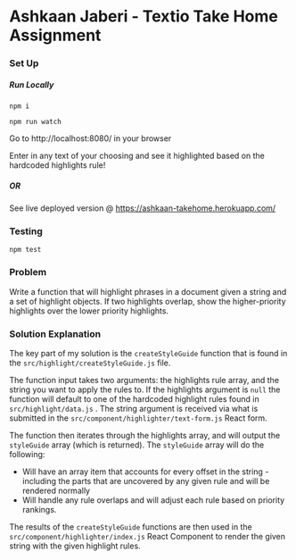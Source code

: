 # Ashkaan Jaberi - Textio Take Home Assignment
### Set Up
##### Run Locally

`npm i` 

`npm run watch`

Go to http://localhost:8080/ in your browser

Enter in any text of your choosing and see it highlighted based on the hardcoded highlights rule!

##### OR 

See live deployed version @ https://ashkaan-takehome.herokuapp.com/

### Testing
`npm test`

### Problem
Write a function that will highlight phrases in a document given a string and a set of highlight objects. If two highlights overlap, show the higher-priority highlights over the lower priority highlights. 

### Solution Explanation
The key part of my solution is the `createStyleGuide` function that is found in the `src/highlight/createStyleGuide.js` file. 

The function input takes two arguments: the highlights rule array, and the string you want to apply the rules to.  If the highlights argument is `null` the function will default to one of the hardcoded highlight rules found in `src/highlight/data.js` .  The string argument is received via what is submitted in the `src/component/highlighter/text-form.js` React form.

The function then iterates through the highlights array, and will output the `styleGuide` array (which is returned). The `styleGuide` array will do the following:
* Will have an array item that accounts for every offset in the string - including the parts that are uncovered by any given rule and will be rendered normally
* Will handle any rule overlaps and will adjust each rule based on  priority rankings. 

The results of the `createStyleGuide` functions are then used in the `src/component/highlighter/index.js` React Component to render the given string with the given highlight rules.
